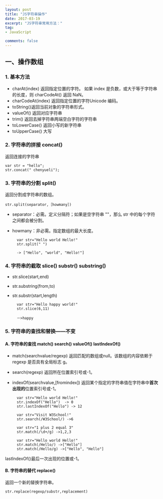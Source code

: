 ```yaml
---
layout: post
title: "JS字符串操作"
date: 2017-03-19
excerpt: "JS字符串常用方法："
tag:
- JavaScript

comments: false
---
```






## 一、操作数组

### 1. 基本方法
- charAt(index) 返回指定位置的字符。 如果 index 是负数，或大于等于字符串的长度，则 charCodeAt() 返回 NaN。
- charCodeAt(index) 返回指定位置的字符Unicode 编码。
- toString()返回当前对象的字符串形式。
- valueOf() 返回对应字符串
- trim() 返回去掉字符串两端空白字符的字符串
- toLowerCase() 返回小写的新字符串
- toUpperCase() 大写


### 2. 字符串的拼接 concat()
返回连接的字符串

	var str = "hello";
	str.concat(" chenyueli");


### 3. 字符串的分割 split()

返回分割成字符串的数组。

	str.split(separator,［howmany］)
- separator：必需。定义分隔符；如果是空字符串 ""，那么 str 中的每个字符之间都会被分割。
- howmany：非必需。指定数组的最大长度。
	
		var str="Hello world Hello!"
		str.split(" ")
		
		-> ["Hello", "world", "Hello!"]

### 4. 字符串的截取 slice() substr() substring()

- str.slice(start,end) 
- str.substring(from,to) 
- str.substr(start,length)

		var str="Hello happy world!"
		str.slice(6,11)
		
		－>happy

### 5. 字符串的查找和替换——不变

#### A. 字符串的查找 match() search() valueOf() lastIndexOf() 

- match(searchvalue/regexp) 返回匹配的数组或null。该数组的内容依赖于 regexp 是否具有全局标志 g。
- search(regexp) 返回所在位置索引号或-1。
- indexOf(searchvalue,[fromindex]) 返回某个指定的字符串值在字符串中**首次出现的**位置索引号或-1。

		var str="Hello world Hello!"
		str.indexOf("Hello")  -> 0
		str.lastIndexOf("Hello") -> 12
	
		var str="Visit W3School!"
		str.search(/W3School/) ->6
	
		var str="1 plus 2 equal 3"
		str.match(/\d+/g) ->1,2,3
	
		var str="Hello world Hello!"
		str.match(/Hello/) ->["Hello"]
		str.match(/Hello/g) ->["Hello", "Hello"]
	
lastIndexOf()最后一次出现的位置或-1。

#### B. 字符串的替代 replace()

返回一个新的替换字符串。

	str.replace(regexp/substr,replacement)


	
	
	







